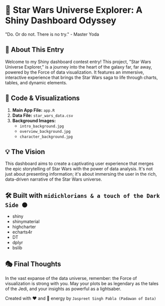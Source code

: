 # 🌟 Star Wars Universe Explorer: A Shiny Dashboard Odyssey

"Do. Or do not. There is no try." - Master Yoda

## 🚀 About This Entry

Welcome to my Shiny dashboard contest entry! This project, "Star Wars Universe Explorer," is a journey into the heart of the galaxy far, far away, powered by the Force of data visualization. It features an immersive, interactive experience that brings the Star Wars saga to life through charts, tables, and dynamic elements.

## 🔗 Code & Visualizations

1. **Main App File:** `app.R`
2. **Data File:** `star_wars_data.csv`
3. **Background Images:**
   - `intro_background.jpg`
   - `overview_background.jpg`
   - `character_background.jpg`

## 💡 The Vision

This dashboard aims to create a captivating user experience that merges the epic storytelling of Star Wars with the power of data analysis. It's not just about presenting information; it's about immersing the user in the rich, data-driven narrative of the Star Wars universe.

## 🛠️ Built with `midichlorians & a touch of the Dark Side 🌑`

* shiny
* shinymaterial
* highcharter
* echarts4r
* DT
* dplyr
* bslib

## 🎭 Final Thoughts

In the vast expanse of the data universe, remember: the Force of visualization is strong with you. May your plots be as legendary as the tales of the Jedi, and your insights as powerful as a lightsaber.

Created with ❤️ and 🌠 energy by `Jaspreet Singh Pabla (Padawan of Data)`

